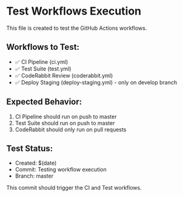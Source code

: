 # Test Workflows Execution

This file is created to test the GitHub Actions workflows.

## Workflows to Test:
- ✅ CI Pipeline (ci.yml)
- ✅ Test Suite (test.yml) 
- ✅ CodeRabbit Review (coderabbit.yml)
- ✅ Deploy Staging (deploy-staging.yml) - only on develop branch

## Expected Behavior:
1. CI Pipeline should run on push to master
2. Test Suite should run on push to master
3. CodeRabbit should only run on pull requests

## Test Status:
- Created: $(date)
- Commit: Testing workflow execution
- Branch: master

This commit should trigger the CI and Test workflows.
